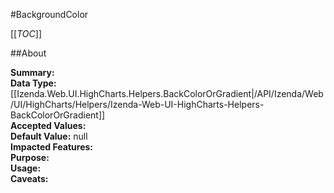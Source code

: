 #BackgroundColor

[[_TOC_]]

##About

**Summary:**   
**Data Type:** [[Izenda.Web.UI.HighCharts.Helpers.BackColorOrGradient|/API/Izenda/Web/UI/HighCharts/Helpers/Izenda-Web-UI-HighCharts-Helpers-BackColorOrGradient]]  
**Accepted Values:**   
**Default Value:** null  
**Impacted Features:**   
**Purpose:**   
**Usage:**   
**Caveats:**   

